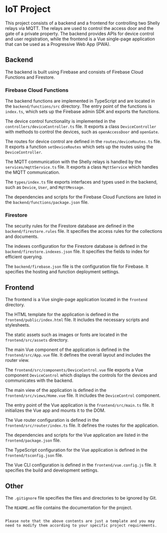 # IoT Project

This project consists of a backend and a frontend for controlling two Shelly relays via MQTT. The relays are used to control the access door and the gate of a private property. The backend provides APIs for device control and user registration, while the frontend is a Vue single-page application that can be used as a Progressive Web App (PWA).

## Backend

The backend is built using Firebase and consists of Firebase Cloud Functions and Firestore.

### Firebase Cloud Functions

The backend functions are implemented in TypeScript and are located in the `backend/functions/src` directory. The entry point of the functions is `index.ts`, which sets up the Firebase admin SDK and exports the functions.

The device control functionality is implemented in the `controllers/deviceController.ts` file. It exports a class `DeviceController` with methods to control the devices, such as `openAccessDoor` and `openGate`.

The routes for device control are defined in the `routes/deviceRoutes.ts` file. It exports a function `setDeviceRoutes` which sets up the routes using the `DeviceController`.

The MQTT communication with the Shelly relays is handled by the `services/mqttService.ts` file. It exports a class `MqttService` which handles the MQTT communication.

The `types/index.ts` file exports interfaces and types used in the backend, such as `Device`, `User`, and `MqttMessage`.

The dependencies and scripts for the Firebase Cloud Functions are listed in the `backend/functions/package.json` file.

### Firestore

The security rules for the Firestore database are defined in the `backend/firestore.rules` file. It specifies the access rules for the collections and documents.

The indexes configuration for the Firestore database is defined in the `backend/firestore.indexes.json` file. It specifies the fields to index for efficient querying.

The `backend/firebase.json` file is the configuration file for Firebase. It specifies the hosting and function deployment settings.

## Frontend

The frontend is a Vue single-page application located in the `frontend` directory.

The HTML template for the application is defined in the `frontend/public/index.html` file. It includes the necessary scripts and stylesheets.

The static assets such as images or fonts are located in the `frontend/src/assets` directory.

The main Vue component of the application is defined in the `frontend/src/App.vue` file. It defines the overall layout and includes the router view.

The `frontend/src/components/DeviceControl.vue` file exports a Vue component `DeviceControl` which displays the controls for the devices and communicates with the backend.

The main view of the application is defined in the `frontend/src/views/Home.vue` file. It includes the `DeviceControl` component.

The entry point of the Vue application is the `frontend/src/main.ts` file. It initializes the Vue app and mounts it to the DOM.

The Vue router configuration is defined in the `frontend/src/router/index.ts` file. It defines the routes for the application.

The dependencies and scripts for the Vue application are listed in the `frontend/package.json` file.

The TypeScript configuration for the Vue application is defined in the `frontend/tsconfig.json` file.

The Vue CLI configuration is defined in the `frontend/vue.config.js` file. It specifies the build and development settings.

## Other

The `.gitignore` file specifies the files and directories to be ignored by Git.

The `README.md` file contains the documentation for the project.

```

Please note that the above contents are just a template and you may need to modify them according to your specific project requirements.